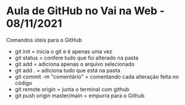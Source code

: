# Aula de GitHub no Vai na Web - 08/11/2021

Comandos úteis para o GitHub

- git init = inicia o git e é apenas uma vez
- git status = confere tudo que foi alterado na pasta
- git add = adiciona apenas o arquivo selecionado
- git add . = adiciona tudo que está na pasta
- git commit -m "comentário" =  comentando cada alteração feita no código
- git remote origin  = junta o terminal com github
- git push origin master/main = empurra para o Github
